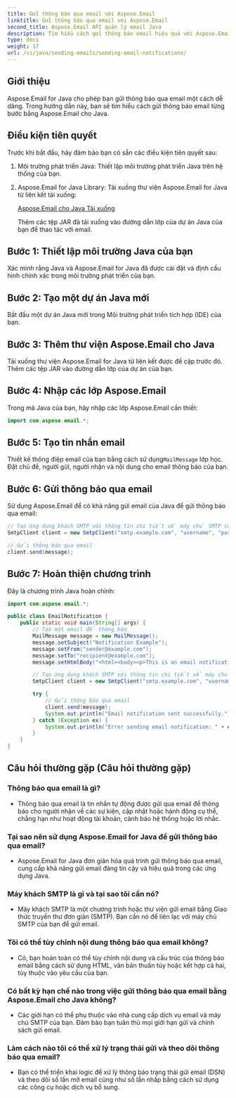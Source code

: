 ```yaml
---
title: Gửi thông báo qua email với Aspose.Email
linktitle: Gửi thông báo qua email với Aspose.Email
second_title: Aspose.Email API quản lý email Java
description: Tìm hiểu cách gửi thông báo email hiệu quả với Aspose.Email for Java. Hướng dẫn toàn diện với các ví dụ về mã và Câu hỏi thường gặp để giao tiếp liền mạch.
type: docs
weight: 17
url: /vi/java/sending-emails/sending-email-notifications/
---
```


## Giới thiệu

Aspose.Email for Java cho phép bạn gửi thông báo qua email một cách dễ dàng. Trong hướng dẫn này, bạn sẽ tìm hiểu cách gửi thông báo email từng bước bằng Aspose.Email cho Java.

## Điều kiện tiên quyết

Trước khi bắt đầu, hãy đảm bảo bạn có sẵn các điều kiện tiên quyết sau:

1. Môi trường phát triển Java: Thiết lập môi trường phát triển Java trên hệ thống của bạn.

2. Aspose.Email for Java Library: Tải xuống thư viện Aspose.Email for Java từ liên kết tải xuống:

   [Aspose.Email cho Java Tải xuống](https://releases.aspose.com/email/java/)

   Thêm các tệp JAR đã tải xuống vào đường dẫn lớp của dự án Java của bạn để thao tác với email.

## Bước 1: Thiết lập môi trường Java của bạn

Xác minh rằng Java và Aspose.Email for Java đã được cài đặt và định cấu hình chính xác trong môi trường phát triển của bạn.

## Bước 2: Tạo một dự án Java mới

Bắt đầu một dự án Java mới trong Môi trường phát triển tích hợp (IDE) của bạn.

## Bước 3: Thêm thư viện Aspose.Email cho Java

Tải xuống thư viện Aspose.Email for Java từ liên kết được đề cập trước đó. Thêm các tệp JAR vào đường dẫn lớp của dự án của bạn.

## Bước 4: Nhập các lớp Aspose.Email

Trong mã Java của bạn, hãy nhập các lớp Aspose.Email cần thiết:

```java
import com.aspose.email.*;
```

## Bước 5: Tạo tin nhắn email

Thiết kế thông điệp email của bạn bằng cách sử dụng`MailMessage` lớp học. Đặt chủ đề, người gửi, người nhận và nội dung cho email thông báo của bạn.

## Bước 6: Gửi thông báo qua email

Sử dụng Aspose.Email để có khả năng gửi email của Java để gửi thông báo qua email:

```java
// Tạo ứng dụng khách SMTP với thông tin chi tiết về máy chủ SMTP của bạn
SmtpClient client = new SmtpClient("smtp.example.com", "username", "password");

// Gửi thông báo qua email
client.send(message);
```

## Bước 7: Hoàn thiện chương trình

Đây là chương trình Java hoàn chỉnh:

```java
import com.aspose.email.*;

public class EmailNotification {
    public static void main(String[] args) {
        // Tạo một email để thông báo
        MailMessage message = new MailMessage();
        message.setSubject("Notification Example");
        message.setFrom("sender@example.com");
        message.setTo("recipient@example.com");
        message.setHtmlBody("<html><body><p>This is an email notification.</p></body></html>");

        // Tạo ứng dụng khách SMTP với thông tin chi tiết về máy chủ SMTP của bạn
        SmtpClient client = new SmtpClient("smtp.example.com", "username", "password");

        try {
            // Gửi thông báo qua email
            client.send(message);
            System.out.println("Email notification sent successfully.");
        } catch (Exception ex) {
            System.out.println("Error sending email notification: " + ex.getMessage());
        }
    }
}
```

## Câu hỏi thường gặp (Câu hỏi thường gặp)

### Thông báo qua email là gì?
   - Thông báo qua email là tin nhắn tự động được gửi qua email để thông báo cho người nhận về các sự kiện, cập nhật hoặc hành động cụ thể, chẳng hạn như hoạt động tài khoản, cảnh báo hệ thống hoặc lời nhắc.

### Tại sao nên sử dụng Aspose.Email for Java để gửi thông báo qua email?
   - Aspose.Email for Java đơn giản hóa quá trình gửi thông báo qua email, cung cấp khả năng gửi email đáng tin cậy và hiệu quả trong các ứng dụng Java.

### Máy khách SMTP là gì và tại sao tôi cần nó?
   - Máy khách SMTP là một chương trình hoặc thư viện gửi email bằng Giao thức truyền thư đơn giản (SMTP). Bạn cần nó để liên lạc với máy chủ SMTP của bạn để gửi email.

### Tôi có thể tùy chỉnh nội dung thông báo qua email không?
   - Có, bạn hoàn toàn có thể tùy chỉnh nội dung và cấu trúc của thông báo email bằng cách sử dụng HTML, văn bản thuần túy hoặc kết hợp cả hai, tùy thuộc vào yêu cầu của bạn.

### Có bất kỳ hạn chế nào trong việc gửi thông báo qua email bằng Aspose.Email cho Java không?
   - Các giới hạn có thể phụ thuộc vào nhà cung cấp dịch vụ email và máy chủ SMTP của bạn. Đảm bảo bạn tuân thủ mọi giới hạn gửi và chính sách gửi email.

### Làm cách nào tôi có thể xử lý trạng thái gửi và theo dõi thông báo qua email?
   - Bạn có thể triển khai logic để xử lý thông báo trạng thái gửi email (DSN) và theo dõi số lần mở email cũng như số lần nhấp bằng cách sử dụng các công cụ hoặc dịch vụ bổ sung.
